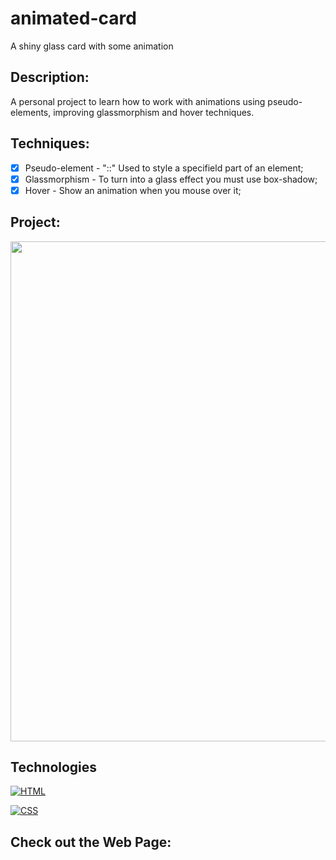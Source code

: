 # animated-card
A shiny glass card with some animation

## Description:
A personal project to learn how to work with animations using pseudo-elements, improving glassmorphism and hover techniques.

## Techniques:

 - [x] Pseudo-element - "::" Used to style a specifield part of an element;
 - [x] Glassmorphism - To turn into a glass effect you must use box-shadow;
 - [x] Hover - Show an animation when you mouse over it;

## Project:

<p align="center">
  <img src="video.gif" width="800px">
</p>

## Technologies

[![HTML](https://img.shields.io/badge/HTML-red?style=for-the-badge&logo=HTML5&labelColor=black)](https://github.com/JuniorMacedo91)

[![CSS](https://img.shields.io/badge/CSS3-blue?style=for-the-badge&logo=CSS3&labelColor=black)](https://github.com/JuniorMacedo91)

## Check out the Web Page:


